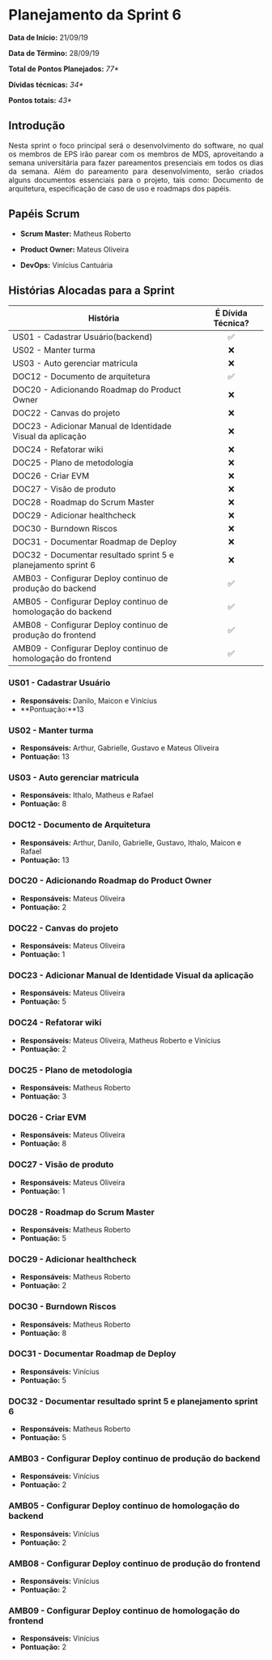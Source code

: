 # Planejamento da Sprint 6

**Data de Início:** 21/09/19

**Data de Término:** 28/09/19

**Total de Pontos Planejados:** _77*_

**Dívidas técnicas:** _34*_

**Pontos totais:** _43*_

## Introdução
<p align = "justify"> 
Nesta sprint o foco principal será o desenvolvimento do software, no qual os membros de EPS irão parear com os membros de MDS, aproveitando a semana universitária para fazer pareamentos presenciais em todos os dias da semana.
Além do pareamento para desenvolvimento, serão criados alguns documentos essenciais para o projeto, tais como: Documento de arquitetura, especificação de caso de uso e roadmaps dos papéis.
</p>

## Papéis Scrum

* **Scrum Master:** Matheus Roberto

* **Product Owner:** Mateus Oliveira

* **DevOps:** Vinícius Cantuária


## Histórias Alocadas para a Sprint
 
| História | É Dívida Técnica? |
| -------- | :----: |
| US01 - Cadastrar Usuário(backend) | :white_check_mark: |
| US02 - Manter turma | :x: |
| US03 - Auto gerenciar matricula | :x: |
| DOC12 - Documento de arquitetura | :white_check_mark: |
| DOC20 - Adicionando Roadmap do Product Owner | :x: |
| DOC22 - Canvas do projeto | :x: |
| DOC23 - Adicionar Manual de Identidade Visual da aplicação | :x: |
| DOC24 - Refatorar wiki | :x: |
| DOC25 - Plano de metodologia | :x: |
| DOC26 - Criar EVM | :x: |
| DOC27 - Visão de produto | :x: |
| DOC28 - Roadmap do Scrum Master | :x: |
| DOC29 - Adicionar healthcheck | :x: |
| DOC30 - Burndown Riscos | :x: |
| DOC31 - Documentar Roadmap de Deploy | :x: |
| DOC32 - Documentar resultado sprint 5 e planejamento sprint 6 | :x: |
| AMB03 - Configurar Deploy continuo de produção do backend | :white_check_mark: | 
| AMB05 - Configurar Deploy continuo de homologação do backend | :white_check_mark: | 
| AMB08 - Configurar Deploy continuo de produção do frontend | :white_check_mark: | 
| AMB09 - Configurar Deploy continuo de homologação do frontend | :white_check_mark: | 

### US01 - Cadastrar Usuário
* **Responsáveis:** Danilo, Maicon e Vinícius
* **Pontuação:**13

### US02 - Manter turma
* **Responsáveis:** Arthur, Gabrielle, Gustavo e Mateus Oliveira
* **Pontuação:** 13

### US03 - Auto gerenciar matricula
* **Responsáveis:** Ithalo, Matheus e Rafael
* **Pontuação:** 8

### DOC12 - Documento de Arquitetura
* **Responsáveis:** Arthur, Danilo, Gabrielle, Gustavo, Ithalo, Maicon e Rafael
* **Pontuação:** 13

### DOC20 - Adicionando Roadmap do Product Owner
* **Responsáveis:** Mateus Oliveira
* **Pontuação:**  2  

### DOC22 - Canvas do projeto
* **Responsáveis:** Mateus Oliveira
* **Pontuação:** 1

### DOC23 - Adicionar Manual de Identidade Visual da aplicação
* **Responsáveis:** Mateus Oliveira
* **Pontuação:** 5

### DOC24 - Refatorar wiki
* **Responsáveis:** Mateus Oliveira, Matheus Roberto e Vinícius
* **Pontuação:** 2

### DOC25 - Plano de metodologia
* **Responsáveis:** Matheus Roberto
* **Pontuação:** 3

### DOC26 - Criar EVM
* **Responsáveis:** Mateus Oliveira
* **Pontuação:** 8

### DOC27 - Visão de produto
* **Responsáveis:** Mateus Oliveira
* **Pontuação:** 1

### DOC28 - Roadmap do Scrum Master
* **Responsáveis:** Matheus Roberto
* **Pontuação:** 5

### DOC29 - Adicionar healthcheck
* **Responsáveis:** Matheus Roberto
* **Pontuação:** 2

### DOC30 - Burndown Riscos
* **Responsáveis:** Matheus Roberto
* **Pontuação:** 8

### DOC31 - Documentar Roadmap de Deploy
* **Responsáveis:** Vinícius
* **Pontuação:** 5

### DOC32 - Documentar resultado sprint 5 e planejamento sprint 6
* **Responsáveis:** Matheus Roberto
* **Pontuação:** 5

### AMB03 - Configurar Deploy continuo de produção do backend
* **Responsáveis:** Vinícius
* **Pontuação:** 2

### AMB05 - Configurar Deploy continuo de homologação do backend
* **Responsáveis:** Vinícius
* **Pontuação:** 2

### AMB08 - Configurar Deploy continuo de produção do frontend
* **Responsáveis:** Vinícius
* **Pontuação:** 2

### AMB09 - Configurar Deploy continuo de homologação do frontend
* **Responsáveis:** Vinícius
* **Pontuação:** 2

